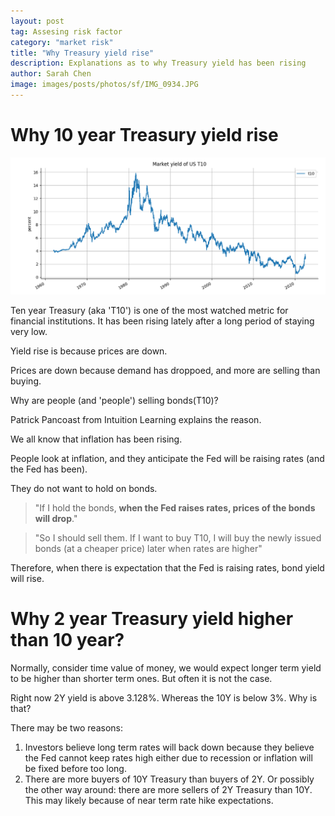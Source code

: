```yaml
---
layout: post
tag: Assesing risk factor
category: "market risk"
title: "Why Treasury yield rise"
description: Explanations as to why Treasury yield has been rising
author: Sarah Chen
image: images/posts/photos/sf/IMG_0934.JPG
---
```


# Why 10 year Treasury yield rise
![t10](../images/posts/t10.png)

Ten year Treasury (aka 'T10') is one of the most watched metric for financial institutions.  It has been rising lately after a long period of staying very low. 

Yield rise is because prices are down.  

Prices are down because demand has droppoed, and more are selling than buying. 

Why are people (and 'people') selling bonds(T10)?  

Patrick Pancoast from Intuition Learning explains the reason.

We all know that inflation has been rising.  

People look at inflation, and they anticipate the Fed will be raising rates (and the Fed has been). 

They do not want to hold on bonds. 

> "If I hold the bonds, **when the Fed raises rates, prices of the bonds will drop**."  

> "So I should sell them.  If I want to buy T10, I will buy the newly issued bonds (at a cheaper price) later when rates are higher" 

Therefore, when there is expectation that the Fed is raising rates, bond yield will rise. 

# Why 2 year Treasury yield higher than 10 year?

Normally, consider time value of money, we would expect longer term yield to be higher than shorter term ones.  But often it is not the case.  

Right now 2Y yield is above 3.128%. Whereas the 10Y is below 3%.  Why is that?

There may be two reasons:
1. Investors believe long term rates will back down because they believe the Fed cannot keep rates high either due to recession or inflation will be fixed before too long.
2. There are more buyers of 10Y Treasury than buyers of 2Y.  Or possibly the other way around: there are more sellers of 2Y Treasury than 10Y.  This may likely because of near term rate hike expectations. 